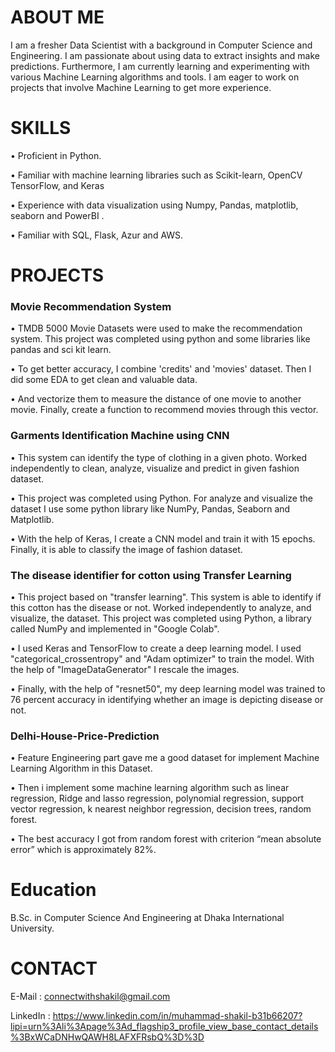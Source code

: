 # ABOUT ME

I am a fresher Data Scientist with a background in Computer Science and Engineering. I am passionate about using data to extract insights and make predictions. Furthermore, I am currently learning and experimenting with  various Machine Learning algorithms and tools. I am eager to work on projects that involve Machine Learning to get more experience.



# SKILLS

•	Proficient in Python.

•	Familiar with machine learning libraries such as Scikit-learn, OpenCV TensorFlow, and Keras

•	Experience with data visualization using Numpy, Pandas, matplotlib, seaborn and PowerBI .

•	Familiar with SQL, Flask, Azur and AWS.


# PROJECTS

### Movie Recommendation System

•	TMDB 5000 Movie Datasets were used to make the recommendation system. This project was completed using python and some libraries like pandas and sci kit learn.

•	To get better accuracy, I combine 'credits' and 'movies' dataset. Then I did some EDA to get clean and valuable data. 

•	And vectorize them to measure the distance of one movie to another movie. Finally, create a function to recommend movies through this vector.

### Garments Identification Machine using CNN

•	This system can identify the type of clothing in a given photo. Worked independently to clean, analyze, visualize and predict in given fashion dataset. 

•	This project was completed using Python. For analyze and visualize the dataset I use some python library like NumPy, Pandas, Seaborn and Matplotlib. 

•	With the help of Keras, I create a CNN model and train it with 15 epochs. Finally, it is able to classify the image of fashion dataset.

### The disease identifier for cotton using Transfer Learning 

•	This project based on "transfer learning". This system is able to identify if this cotton has the disease or not. Worked independently to analyze, and visualize, the dataset. This project was completed using Python, a library called NumPy and implemented in "Google Colab". 

•	I used Keras and TensorFlow to create a deep learning model. I used "categorical_crossentropy" and "Adam optimizer" to train the model. With the help of "ImageDataGenerator" I rescale the images. 

•	Finally, with the help of "resnet50", my deep learning model was trained to 76 percent accuracy in identifying whether an image is depicting disease or not.

### Delhi-House-Price-Prediction

•	 Feature Engineering part gave me a good dataset for implement Machine Learning Algorithm in this Dataset.

•	Then i implement some machine learning algorithm such as linear regression, Ridge and lasso regression, polynomial regression, support vector regression, k nearest neighbor regression, decision trees, random forest.

•	The best accuracy I got from random forest   with criterion “mean absolute error”  which is approximately 82%.

# Education

B.Sc. in Computer Science And Engineering at Dhaka International University.

# CONTACT

E-Mail : connectwithshakil@gmail.com

LinkedIn : https://www.linkedin.com/in/muhammad-shakil-b31b66207?lipi=urn%3Ali%3Apage%3Ad_flagship3_profile_view_base_contact_details%3BxWCaDNHwQAWH8LAFXFRsbQ%3D%3D

